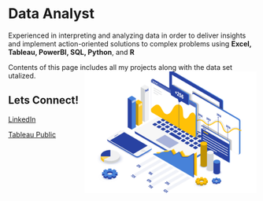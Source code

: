 
# Data Analyst

Experienced in interpreting and analyzing data in order to deliver insights and implement action-oriented solutions to complex problems using **Excel, Tableau, PowerBI, SQL, Python**, and **R**

Contents of this page includes all my projects along with the data set utalized. <img src ="https://github.com/Kishp92/Kishp92/blob/50358456d3636d17105ddf8842f32aacf5c81026/Data-Analytics-What-is-Data-Analytics-Edureka-1.png" width="350" height="auto" align="right">


## Lets Connect!


<a href="www.linkedin.com/in/kishanpateldata"> LinkedIn</a>

<a href="https://public.tableau.com/app/profile/kishan.patel2847#!/">Tableau Public</a>
